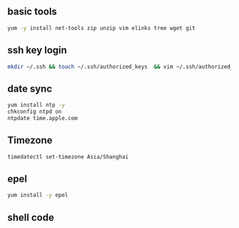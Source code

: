 ## basic tools
``` sh
yum -y install net-tools zip unzip vim elinks tree wget git
```

## ssh key login
``` sh
mkdir ~/.ssh && touch ~/.ssh/authorized_keys  && vim ~/.ssh/authorized_keys
```

## date sync
``` sh
yum install ntp -y
chkconfig ntpd on
ntpdate time.apple.com
```

## Timezone
``` sh
timedatectl set-timezone Asia/Shanghai
```

## epel
``` sh
yum install -y epel
```

## shell code
``` sh

```

